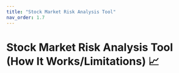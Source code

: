 ```yaml
---
title: "Stock Market Risk Analysis Tool"
nav_order: 1.7
---
```

# **Stock Market Risk Analysis Tool (How It Works/Limitations)  📈**
